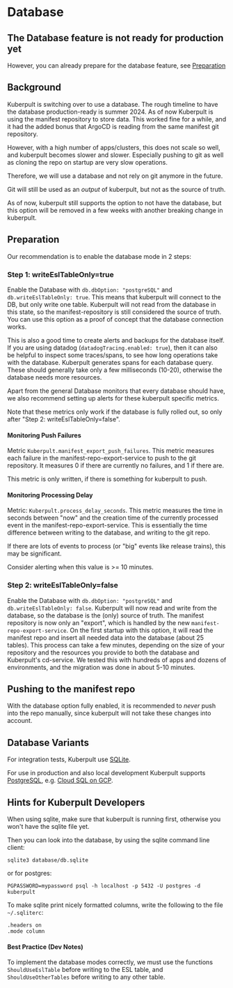 # Database

## The Database feature is not ready for production yet

However, you can already prepare for the database feature,
see [Preparation](#preparation)


## Background

Kuberpult is switching over to use a database. The rough timeline to have the database production-ready is summer 2024.
As of now Kuberpult is using the manifest repository to store data.
This worked fine for a while, and it had the added bonus
that ArgoCD is reading from the same manifest git repository.

However, with a high number of apps/clusters, this does not scale so well, and
kuberpult becomes slower and slower. Especially pushing to git as well as cloning
the repo on startup are very slow operations.

Therefore, we will use a database and not rely on git anymore in the future.

Git will still be used as an *output* of kuberpult, but not as the source of truth.

As of now, kuberpult still supports the option to not have the database,
but this option will be removed in a few weeks with another breaking change in kuberpult.


## Preparation

Our recommendation is to enable the database mode in 2 steps:

### Step 1: writeEslTableOnly=true

Enable the Database with `db.dbOption: "postgreSQL"` and `db.writeEslTableOnly: true`.
This means that kuberpult will connect to the DB, but only write one table.
Kuberpult will not read from the database in this state,
so the manifest-repository is still considered the source of truth.
You can use this option as a proof of concept that the database connection works.

This is also a good time to create alerts and backups for the database itself.
If you are using datadog (`datadogTracing.enabled: true`), then it can also be helpful
to inspect some traces/spans, to see how long operations take with the database.
Kuberpult generates spans for each database query. These should generally take
only a few milliseconds (10-20), otherwise the database needs more resources.

Apart from the general Database monitors that every database should have,
we also recommend setting up alerts for these kuberpult specific metrics.

Note that these metrics only work if the database is fully rolled out, so only after 
"Step 2: writeEslTableOnly=false".

#### Monitoring Push Failures

Metric `Kuberpult.manifest_export_push_failures`.
This metric measures each failure in the manifest-repo-export-service to push to the git repository.
It measures 0 if there are currently no failures, and 1 if there are.

This metric is only written, if there is something for kuberpult to push.


#### Monitoring Processing Delay

Metric: `Kuberpult.process_delay_seconds`.
This metric measures the time in seconds between "now" and the creation time of the currently processed event
in the manifest-repo-export-service.
This is essentially the time difference between writing to the database,
and writing to the git repo.

If there are lots of events to process (or "big" events like release trains),
this may be significant.

Consider alerting when this value is >= 10 minutes.


### Step 2: writeEslTableOnly=false
Enable the Database with `db.dbOption: "postgreSQL"` and  `db.writeEslTableOnly: false`.
Kuberpult will now read and write from the database,
so the database is the (only) source of truth.
The manifest repository is now only an "export", which is handled by the new `manifest-repo-export-service`.
On the first startup with this option, it will read the manifest repo and insert all needed data
into the database (about 25 tables). This process can take a few minutes,
depending on the size of your repository and the resources you provide to both the database and Kuberpult's cd-service.
We tested this with hundreds of apps and dozens of environments,
and the migration was done in about 5-10 minutes.


## Pushing to the manifest repo
With the database option fully enabled, it is recommended to *never* push into the repo manually,
since kuberpult will not take these changes into account.


## Database Variants

For integration tests, Kuberpult use [SQLite](https://www.sqlite.org/).

For use in production and also local development Kuberpult supports [PostgreSQL](https://www.postgresql.org/),
e.g. [Cloud SQL on GCP](https://cloud.google.com/sql?hl=en).


## Hints for Kuberpult Developers

When using sqlite, make sure that kuberpult is running first, otherwise you won't have
the sqlite file yet.

Then you can look into the database, by using the sqlite command line client:
```shell
sqlite3 database/db.sqlite
```
or for postgres:
```shell
PGPASSWORD=mypassword psql -h localhost -p 5432 -U postgres -d kuberpult
```

To make sqlite print nicely formatted columns,
write the following to the file `~/.sqliterc`:
```text
.headers on
.mode column
```


#### Best Practice (Dev Notes)

To implement the database modes correctly,
we must use the functions `ShouldUseEslTable` before writing to the ESL table,
and `ShouldUseOtherTables` before writing to any other table.
